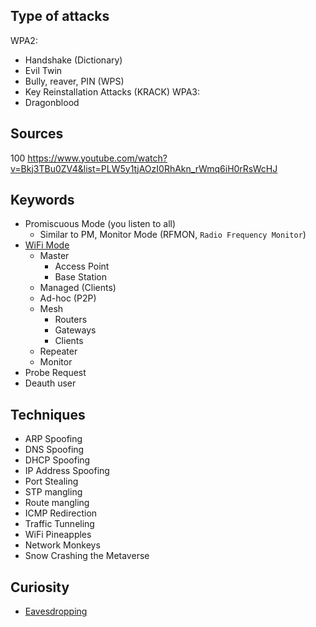 ## Type of attacks

WPA2:
- Handshake (Dictionary)
- Evil Twin
- Bully, reaver, PIN (WPS)
- Key Reinstallation Attacks (KRACK)
WPA3:
- Dragonblood

## Sources
 100 https://www.youtube.com/watch?v=Bkj3TBu0ZV4&list=PLW5y1tjAOzI0RhAkn_rWmq6iH0rRsWcHJ

## Keywords

- Promiscuous Mode (you listen to all)
  - Similar to PM, Monitor Mode (RFMON, ```Radio Frequency Monitor```)
- [WiFi Mode](iw.md)
  - Master
    - Access Point
    - Base Station
  - Managed (Clients)
  - Ad-hoc (P2P)
  - Mesh
    - Routers
    - Gateways
    - Clients
  - Repeater
  - Monitor
- Probe Request
- Deauth user

## Techniques

- ARP Spoofing
- DNS Spoofing
- DHCP Spoofing
- IP Address Spoofing
- Port Stealing
- STP mangling
- Route mangling
- ICMP Redirection
- Traffic Tunneling
- WiFi Pineapples
- Network Monkeys
- Snow Crashing the Metaverse

## Curiosity

- [Eavesdropping](https://en.wikipedia.org/wiki/Eavesdropping)

